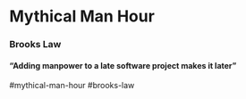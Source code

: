 # Mythical Man Hour
### Brooks Law
####  “Adding manpower to a late software project makes it later”

#mythical-man-hour
#brooks-law

